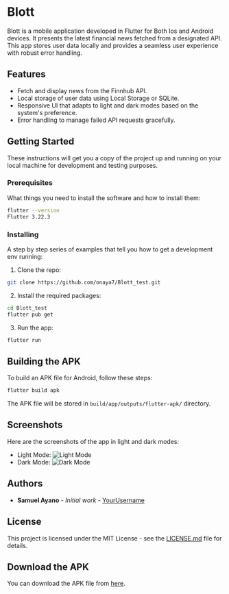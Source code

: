 
# Blott

Blott is a mobile application developed in Flutter for Both Ios and Android devices. It presents the latest financial news fetched from a designated API. This app stores user data locally and provides a seamless user experience with robust error handling.

## Features

- Fetch and display news from the Finnhub API.
- Local storage of user data using Local Storage or SQLite.
- Responsive UI that adapts to light and dark modes based on the system's preference.
- Error handling to manage failed API requests gracefully.

## Getting Started

These instructions will get you a copy of the project up and running on your local machine for development and testing purposes.

### Prerequisites

What things you need to install the software and how to install them:

```bash
flutter --version
Flutter 3.22.3
```

### Installing

A step by step series of examples that tell you how to get a development env running:

1. Clone the repo:
```bash
git clone https://github.com/onaya7/Blott_test.git
```
2. Install the required packages:
```bash
cd Blott_test
flutter pub get
```
3. Run the app:
```bash
flutter run
```

## Building the APK

To build an APK file for Android, follow these steps:

```bash
flutter build apk
```

The APK file will be stored in `build/app/outputs/flutter-apk/` directory.

## Screenshots

Here are the screenshots of the app in light and dark modes:

- Light Mode: ![Light Mode](path/to/light_mode_screenshot.png)
- Dark Mode: ![Dark Mode](path/to/dark_mode_screenshot.png)

## Authors

- **Samuel Ayano** - *Initial work* - [YourUsername](https://github.com/onaya7)

## License

This project is licensed under the MIT License - see the [LICENSE.md](LICENSE.md) file for details.


## Download the APK

You can download the APK file from [here](https://drive.google.com/file/d/1jupMUvCzZOzzk-ivy1-WFgbWZAeNU8xZ/view?usp=sharing).

```